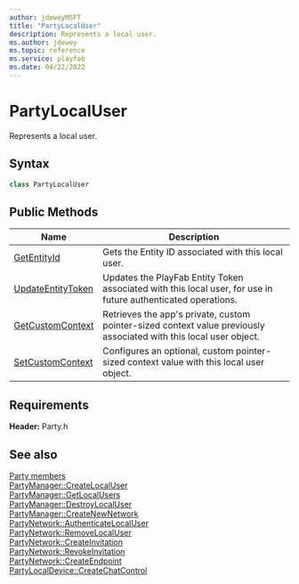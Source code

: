 ```yaml
---
author: jdeweyMSFT
title: "PartyLocalUser"
description: Represents a local user.
ms.author: jdewey
ms.topic: reference
ms.service: playfab
ms.date: 04/22/2022
---
```


# PartyLocalUser  

Represents a local user.  

## Syntax  
  
```cpp  
class PartyLocalUser  
```  
  
## Public Methods  
  
| Name | Description |  
| --- | --- |  
| [GetEntityId](methods/partylocaluser_getentityid.md) | Gets the Entity ID associated with this local user. |  
| [UpdateEntityToken](methods/partylocaluser_updateentitytoken.md) | Updates the PlayFab Entity Token associated with this local user, for use in future authenticated operations. |  
| [GetCustomContext](methods/partylocaluser_getcustomcontext.md) | Retrieves the app's private, custom pointer-sized context value previously associated with this local user object. |  
| [SetCustomContext](methods/partylocaluser_setcustomcontext.md) | Configures an optional, custom pointer-sized context value with this local user object. |  

  
  
## Requirements  
  
**Header:** Party.h
  
## See also  
[Party members](../../party_members.md)  
[PartyManager::CreateLocalUser](../PartyManager/methods/partymanager_createlocaluser.md)  
[PartyManager::GetLocalUsers](../PartyManager/methods/partymanager_getlocalusers.md)  
[PartyManager::DestroyLocalUser](../PartyManager/methods/partymanager_destroylocaluser.md)  
[PartyManager::CreateNewNetwork](../PartyManager/methods/partymanager_createnewnetwork.md)  
[PartyNetwork::AuthenticateLocalUser](../PartyNetwork/methods/partynetwork_authenticatelocaluser.md)  
[PartyNetwork::RemoveLocalUser](../PartyNetwork/methods/partynetwork_removelocaluser.md)  
[PartyNetwork::CreateInvitation](../PartyNetwork/methods/partynetwork_createinvitation.md)  
[PartyNetwork::RevokeInvitation](../PartyNetwork/methods/partynetwork_revokeinvitation.md)  
[PartyNetwork::CreateEndpoint](../PartyNetwork/methods/partynetwork_createendpoint.md)  
[PartyLocalDevice::CreateChatControl](../PartyLocalDevice/methods/partylocaldevice_createchatcontrol.md)
  
  
  
